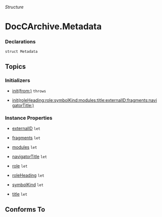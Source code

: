 *Structure*

# DocCArchive.Metadata

### Declarations

```
struct Metadata
```

## Topics

### Initializers

- [init(from:)](../../docs/docc2md/doccarchive/metadata-swift.struct/init(from:).md) `throws`



- [init(roleHeading:role:symbolKind:modules:title:externalID:fragments:navigatorTitle:)](../../docs/docc2md/doccarchive/metadata-swift.struct/init(roleheading:role:symbolkind:modules:title:externalid:fragments:navigatortitle:).md)




### Instance Properties

- [externalID](../../docs/docc2md/doccarchive/metadata-swift.struct/externalid.md) `let`



- [fragments](../../docs/docc2md/doccarchive/metadata-swift.struct/fragments.md) `let`



- [modules](../../docs/docc2md/doccarchive/metadata-swift.struct/modules.md) `let`



- [navigatorTitle](../../docs/docc2md/doccarchive/metadata-swift.struct/navigatortitle.md) `let`



- [role](../../docs/docc2md/doccarchive/metadata-swift.struct/role.md) `let`



- [roleHeading](../../docs/docc2md/doccarchive/metadata-swift.struct/roleheading.md) `let`



- [symbolKind](../../docs/docc2md/doccarchive/metadata-swift.struct/symbolkind.md) `let`



- [title](../../docs/docc2md/doccarchive/metadata-swift.struct/title.md) `let`




## Conforms To


